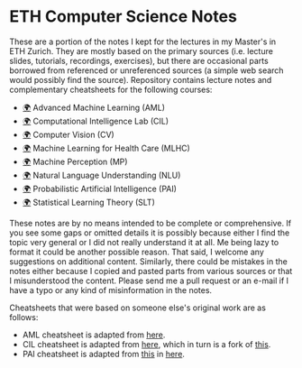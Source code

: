 # ETH Computer Science Notes

These are a portion of the notes I kept for the lectures in my Master's in ETH Zurich. They are mostly based on the primary sources (i.e. lecture slides, tutorials, recordings, exercises), but there are occasional parts borrowed from referenced or unreferenced sources (a simple web search would possibly find the source). Repository contains lecture notes and complementary cheatsheets for the following courses:

- [:earth_africa:](https://ml2.inf.ethz.ch/courses/aml/) Advanced Machine Learning (AML) 
- [:earth_africa:](http://www.da.inf.ethz.ch/teaching/2019/CIL/) Computational Intelligence Lab (CIL) 
- [:earth_africa:](http://www.cvg.ethz.ch/teaching/compvis/2018/index.php) Computer Vision (CV) 
- [:earth_africa:](https://bmi.inf.ethz.ch/teaching/261-5120-00l-machine-learning-for-health-care-spring-2019/) Machine Learning for Health Care (MLHC) 
- [:earth_africa:](https://ait.ethz.ch/teaching/courses/2018-SS-Machine-Perception/) Machine Perception (MP) 
- [:earth_africa:](http://www.da.inf.ethz.ch/teaching/2019/NLU/) Natural Language Understanding (NLU) 
- [:earth_africa:](https://las.inf.ethz.ch/teaching/pai-f18) Probabilistic Artificial Intelligence (PAI) 
- [:earth_africa:](https://ml2.inf.ethz.ch/courses/slt/) Statistical Learning Theory (SLT) 

These notes are by no means intended to be complete or comprehensive. If you see some gaps or omitted details it is possibly because either I find the topic very general or I did not really understand it at all. Me being lazy to format it could be another possible reason. That said, I welcome any suggestions on additional content. Similarly, there could be mistakes in the notes either because I copied and pasted parts from various sources or that I misunderstood the content. Please send me a pull request or an e-mail if I have a typo or any kind of misinformation in the notes.

Cheatsheets that were based on someone else's original work are as follows:

- AML cheatsheet is adapted from [here](https://github.com/plokchen/eth-ml-exam-summary).
- CIL cheatsheet is adapted from [here](https://github.com/tyxeron/eth-cil-exam-summary), which in turn is a fork of [this](https://github.com/groggi/eth-cil-exam-summary).
- PAI cheatsheet is adapted from [this](https://legacy.amiv.ethz.ch/system/files/studiumsunterlagen/pai_zfg_final.docx) in [here](https://legacy.amiv.ethz.ch/studium/unterlagen/132).
